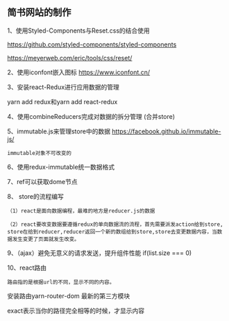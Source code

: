 
## 简书网站的制作

1、使用Styled-Components与Reset.css的结合使用

https://github.com/styled-components/styled-components

https://meyerweb.com/eric/tools/css/reset/

2、使用iconfont嵌入图标 https://www.iconfont.cn/

3、安装react-Redux进行应用数据的管理

yarn add redux和yarn add react-redux

4、使用combineReducers完成对数据的拆分管理 (合并store)

5、immutable.js来管理store中的数据  https://facebook.github.io/immutable-js/

    immutable对象不可改变的

6、使用redux-immutable统一数据格式

7、ref可以获取dome节点

8、 store的流程编写 

    （1）react是面向数据编程，最难的地方是reducer.js的数据

    （2）react要改变数据要遵循redux的单向数据流的流程，首先需要派发action给到store,
    store在给到reducer,reducer返回一个新的数组给到store,store去变更数据内容，当数据发生变更了页面就发生改变。

9、（ajax）避免无意义的请求发送，提升组件性能  if(list.size === 0) 

10、react路由

    路由指的是根据url的不同，显示不同的内容。

安装路由yarn-router-dom 最新的第三方模块

exact表示当你的路径完全相等的时候，才显示内容
